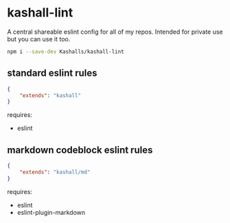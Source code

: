 # kashall-lint
 A central shareable eslint config for all of my repos. Intended for private use but you can use it too.

```bash
npm i --save-dev Kashalls/kashall-lint
```

## standard eslint rules
```json
{
	"extends": "kashall"
}
```
requires:
* eslint

## markdown codeblock eslint rules
```json
{
	"extends": "kashall/md"
}
```
requires:
* eslint
* eslint-plugin-markdown
